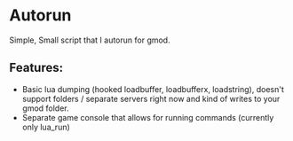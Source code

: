 # Autorun
Simple, Small script that I autorun for gmod.


## Features:
- Basic lua dumping (hooked loadbuffer, loadbufferx, loadstring), doesn't support folders / separate servers right now and kind of writes to your gmod folder.
- Separate game console that allows for running commands (currently only lua_run)
